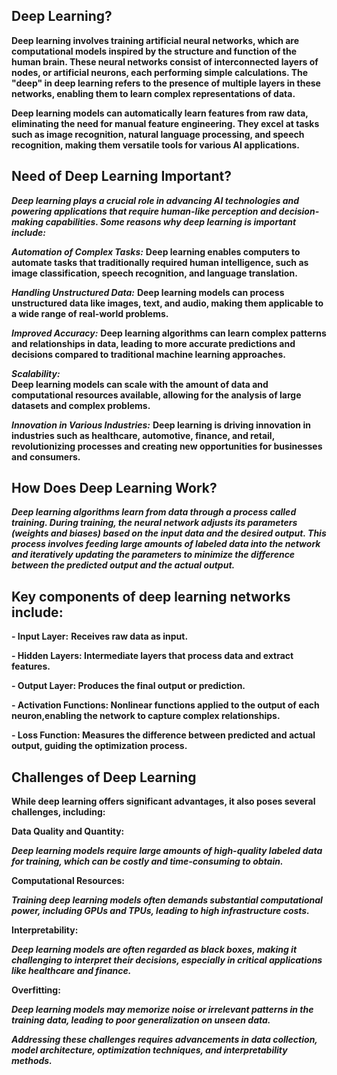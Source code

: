 ## Deep Learning? 

**Deep learning involves training artificial neural networks, which are computational models inspired by the structure and function of the human brain. These neural networks consist of interconnected layers of nodes, or artificial neurons, each performing simple calculations. The "deep" in deep learning refers to the presence of multiple layers in these networks, enabling them to learn complex representations of data.**

**Deep learning models can automatically learn features from raw data, eliminating the need for manual feature engineering. They excel at tasks such as image recognition, natural language processing, and speech recognition, making them versatile tools for various AI applications.**

## Need of Deep Learning Important?

***Deep learning plays a crucial role in advancing AI technologies and powering applications that require human-like perception and decision-making capabilities. Some reasons why deep learning is important include:***

***Automation of Complex Tasks:*** 
**Deep learning enables computers to automate tasks that traditionally required human intelligence, such as image classification, speech recognition, and language translation.**

***Handling Unstructured Data:*** 
**Deep learning models can process unstructured data like images, text, and audio, making them applicable to a wide range of real-world problems.**

***Improved Accuracy:*** 
**Deep learning algorithms can learn complex patterns and relationships in data, leading to more accurate predictions and decisions compared to traditional machine learning approaches.**

***Scalability:***  
**Deep learning models can scale with the amount of data and computational resources available, allowing for the analysis of large datasets and complex problems.**

***Innovation in Various Industries:***
**Deep learning is driving innovation in industries such as healthcare, automotive, finance, and retail, revolutionizing processes and creating new opportunities for businesses and consumers.**

## How Does Deep Learning Work?

***Deep learning algorithms learn from data through a process called training. During training, the neural network adjusts its parameters (weights and biases) based on the input data and the desired output. This process involves feeding large amounts of labeled data into the network and iteratively updating the parameters to minimize the difference between the predicted output and the actual output.***


## Key components of deep learning networks include:

**- Input Layer:**
**Receives raw data as input.**

**- Hidden Layers:
Intermediate layers that process data and extract features.**

**- Output Layer: 
Produces the final output or prediction.**

**- Activation Functions:
Nonlinear functions applied to the output of each neuron,enabling the network to capture complex relationships.**

**- Loss Function: Measures the difference between predicted and actual output, guiding the optimization process.**

  
## Challenges of Deep Learning

**While deep learning offers significant advantages, it also poses several challenges, including:**

**Data Quality and Quantity:**

***Deep learning models require large amounts of high-quality labeled data for training, which can be costly and time-consuming to obtain.***

**Computational Resources:**

***Training deep learning models often demands substantial computational power, including GPUs and TPUs, leading to high infrastructure costs.***

**Interpretability:**

***Deep learning models are often regarded as black boxes, making it challenging to interpret their decisions, especially in critical applications like healthcare and finance.***

**Overfitting:**

***Deep learning models may memorize noise or irrelevant patterns in the training data, leading to poor generalization on unseen data.***

***Addressing these challenges requires advancements in data collection, model architecture, optimization techniques, and interpretability methods.***




